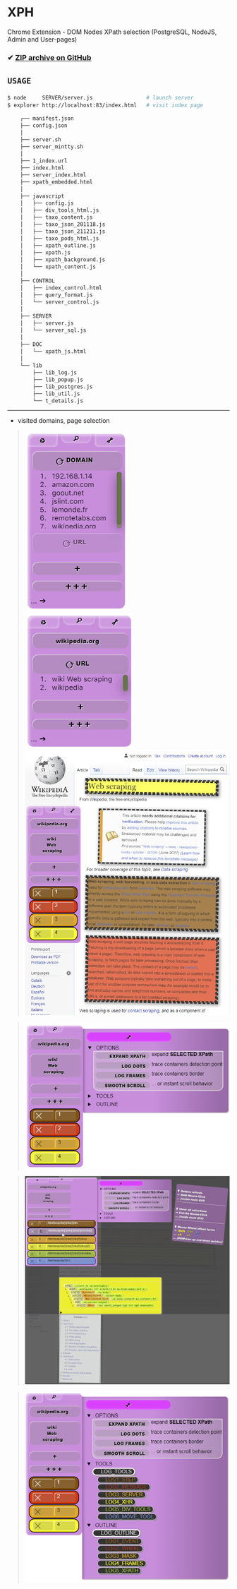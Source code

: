 # XPH
 Chrome Extension - DOM Nodes XPath selection (PostgreSQL, NodeJS, Admin and User-pages)

### ✔ [ZIP archive on GitHub](../../archive/master.zip)

## `USAGE`
<!--{{{-->
```bash
$ node     SERVER/server.js                 # launch server
$ explorer http://localhost:83/index.html   # visit index page
```

<!--}}}-->

```
    ┌── manifest.json
    ├── config.json
    │
    ├── server.sh
    ├── server_mintty.sh
    │
    ├── 1_index.url
    ├── index.html
    ├── server_index.html
    ├── xpath_embedded.html
    │
    ├── javascript
    │   ├── config.js
    │   ├── div_tools_html.js
    │   ├── taxo_content.js
    │   ├── taxo_json_201118.js
    │   ├── taxo_json_211211.js
    │   ├── taxo_pods_html.js
    │   ├── xpath_outline.js
    │   ├── xpath.js
    │   ├── xpath_background.js
    │   └── xpath_content.js
    │
    ├── CONTROL
    │   ├── index_control.html
    │   ├── query_format.js
    │   └── server_control.js
    │
    ├── SERVER
    │   ├── server.js
    │   └── server_sql.js
    │
    ├── DOC
    │   └── xpath_js.html
    │
    └── lib
        ├── lib_log.js
        ├── lib_popup.js
        ├── lib_postgres.js
        ├── lib_util.js
        └── t_details.js
```

<hr>
<!-- SCREENSHOTS {{{-->

* visited domains, page selection

> ![domains](/screenshot/domains.png)
> ![pages](/screenshot/pages.png)
> ![wikipedia](/screenshot/wikipedia.png)

> ![options](/screenshot/options.png)

> ![options](/screenshot/expand_xpath.png)

> ![logging](/screenshot/logging.png)

<!--}}}-->
